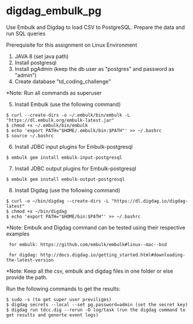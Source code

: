 # digdag_embulk_pg

Use Embulk and Digdag to load CSV to PostgreSQL. Prepare the data and run SQL queries

Prerequisite for this assignment on Linux Environment

1. JAVA 8 (set java path)
2. Install postgresql
3. Install pgAdmin (keep the db user as "postgres" and password as "admin")
4. Create database "td_coding_challenge"

*Note: Run all commands as superuser

5. Install Embulk (use the following command)

```
$ curl --create-dirs -o ~/.embulk/bin/embulk -L "https://dl.embulk.org/embulk-latest.jar"
$ chmod +x ~/.embulk/bin/embulk
$ echo 'export PATH="$HOME/.embulk/bin:$PATH"' >> ~/.bashrc
$ source ~/.bashrc
```

6. Install JDBC input plugins for Embulk-postgresql
```
$ embulk gem install embulk-input-postgresql
```
7. Install JDBC output plugins for Embulk-postgresql
```
$ embulk gem install embulk-output-postgresql
```

8. Install Digdag (use the following command)
```
$ curl -o ~/bin/digdag --create-dirs -L "https://dl.digdag.io/digdag-latest"
$ chmod +x ~/bin/digdag
$ echo 'export PATH="$HOME/bin:$PATH"' >> ~/.bashrc
```

*Note: Embulk and Digdag command can be tested using their respective examples 

     for embulk: https://github.com/embulk/embulk#linux--mac--bsd
		 
     for digdag: http://docs.digdag.io/getting_started.html#downloading-the-latest-version

*Note: Keep all the csv, embulk and digdag files in one folder or else provide the path.

Run the following commands to get the results:
```
$ sudo -s (to get super user previliges)
$ digdag secrets --local --set pg.password=admin (set the secret key)
$ digdag run tdcc.dig --rerun -O log/task (run the digdag command to get results and generte event logs)
```
